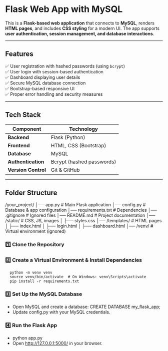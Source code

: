 #  Flask Web App with MySQL

This is a **Flask-based web application** that connects to **MySQL**, 
renders **HTML pages**, and includes **CSS styling** for a modern UI. 
The app supports **user authentication, session management, and database interactions**.

---

## Features

✅ User registration with hashed passwords (using `bcrypt`)  
✅ User login with session-based authentication  
✅ Dashboard displaying user details  
✅ Secure MySQL database connection  
✅ Bootstrap-based responsive UI  
✅ Proper error handling and security measures  

---

## Tech Stack

| Component  | Technology |
|------------|-----------|
| **Backend** | Flask (Python) |
| **Frontend** | HTML, CSS (Bootstrap) |
| **Database** | MySQL |
| **Authentication** | Bcrypt (hashed passwords) |
| **Version Control** | Git & GitHub |

---

##  Folder Structure
/your_project/ │── app.py # Main Flask application │── config.py # Database & app configuration 
│── requirements.txt # Dependencies │── .gitignore # Ignored files │── README.md # Project documentation 
│── /static/ # CSS, JS, images │ ├── styles.css │── /templates/ # HTML pages │ ├── index.html │ 
├── login.html │ ├── dashboard.html │── /venv/ # Virtual environment (ignored)

### 1️⃣ Clone the Repository
### 2️⃣ Create a Virtual Environment & Install Dependencies
      python -m venv venv
      source venv/bin/activate  # On Windows: venv\Scripts\activate
      pip install -r requirements.txt

### 3️⃣ Set Up the MySQL Database
* Open MySQL and create a database:
    CREATE DATABASE my_flask_app;
* Update config.py with your MySQL credentials.

### 4️⃣ Run the Flask App
  * python app.py
  * Open http://127.0.0.1:5000/ in your browser.

